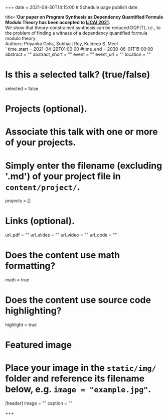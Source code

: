 +++
date = 2021-04-30T14:15:00  # Schedule page publish date.

title='<b>Our paper on Program Synthesis as Dependency Quantified Formula Modulo Theory has been accepted to <a href="https://ijcai-21.org/">IJCAI 2021</a>.</b> <br>We show that theory-constrained synthesis can be reduced DQF(T), i.e., to the problem of finding a witness of a dependency quantified formula modulo theory. <br> Authors: Priyanka Golia, Subhajit Roy, Kuldeep S. Meel<br> '
time_start = 2021-04-29T01:00:00
#time_end = 2030-06-01T15:00:00
abstract = ""
abstract_short = ""
event = ""
event_url = ""
location = ""

# Is this a selected talk? (true/false)
selected = false

# Projects (optional).
#   Associate this talk with one or more of your projects.
#   Simply enter the filename (excluding '.md') of your project file in `content/project/`.
projects = []

# Links (optional).
url_pdf = ""
url_slides = ""
url_video = ""
url_code = ""

# Does the content use math formatting?
math = true

# Does the content use source code highlighting?
highlight = true

# Featured image
# Place your image in the `static/img/` folder and reference its filename below, e.g. `image = "example.jpg"`.
[header]
image = ""
caption = ""

+++
